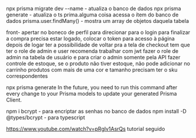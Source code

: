 npx prisma migrate dev --name - atualiza o banco de dados
npx prisma generate - atualiza o ts
prima.alguma coisa acessa o ítem do banco de dados
prisma.user.findMany() - mostra um array de objetos daquela tabela

front- apertar no boneco de perfil para direcionar para o login
para finalizar a compra precisa estar logado, colocar o token para acesso à página
depois de logar ter a possibilidade de voltar pra a tela de checkout
tem que ter o role de admin e user
recomenda trabalhar com jwt
fazer o role de admin na tabela de usuário e para criar o admin somente pela API
fazer controle de estoque, se o produto não tiver estoque, não pode adicionar no carrinho
produtos com mais de uma cor e tamanho precisam ter o sku correspondentes

npx prisma generate
In the future, you need to run this command after every change to your Prisma models to update your generated Prisma Client.

npm i bcrypt - para encriptar as senhas no banco de dados
npm install -D @types/bcrypt - para typescript

https://www.youtube.com/watch?v=pRglv1AsrQs tutorial seguido
